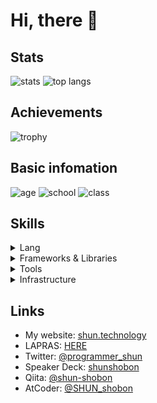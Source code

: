 # Hi, there :wave:

## Stats

<span>
  <img align="top" alt="stats" src="https://github-readme-stats.vercel.app/api?username=shun-shobon&count_private=true&show_icons=true">
</span>
<span>
  <img align="top" alt="top langs" src="https://github-readme-stats.vercel.app/api/top-langs/?username=shun-shobon&count-private=true&layout=compact">
</span>

## Achievements

![trophy](https://github-profile-trophy.vercel.app/?username=shun-shobon)

## Basic infomation

![age](https://img.shields.io/badge/age-17-brightgreen?style=for-the-badge)
![school](https://img.shields.io/badge/school-HNNCT-red?style=for-the-badge)
![class](https://img.shields.io/badge/class-2J-blue?style=for-the-badge)

## Skills

<details>
  <summary>Lang</summary>

  - TypeScript (**Love it :two_hearts:**)
  - JavaScript
  - Python
  - Haskell (**It's interesting**)
  - HTML5/CSS3 (*little*)
  - MySQL
</details>
  
<details>
  <summary>Frameworks & Libraries</summary>

  - React (**Most using**)
  - Vue.js
  - Preact
  - Angular
  - Next.js
  - Nuxt.js
  - Gatsby
  - Ionic
  - Three.js
  - Apollo Server/Client
  - TypeGraphQL
  - Nexus
  - Prisma
  - TypeORM
  - Express.js
  - Fastify
  - Jest
</details>

<details>
  <summary>Tools</summary>

  - Babel
  - PostCSS
  - Webpack
  - ESLint
  - StyleLint
  - CommitLint
  - Prettier
  - Docker / Docker Compose
  - GitHub Actions
  - Travis CI
  - Circle CI
</details>

<details>
  <summary>Infrastructure</summary>

  - Linux
  - CentOS
  - Alpine
  - Google Cloud Platform
  - Firebase
  - Heroku
</details>

## Links

- My website: [shun.technology](https://shun.technology)
- LAPRAS: [HERE](https://lapras.com/public/JSZGOUP)
- Twitter: [@programmer_shun](https://twitter.com/programmer_shun)
- Speaker Deck: [shunshobon](https://speakerdeck.com/shunshobon)
- Qiita: [@shun-shobon](https://qiita.com/shun-shobon)
- AtCoder: [@SHUN_shobon](https://atcoder.jp/users/SHUN_shobon)
